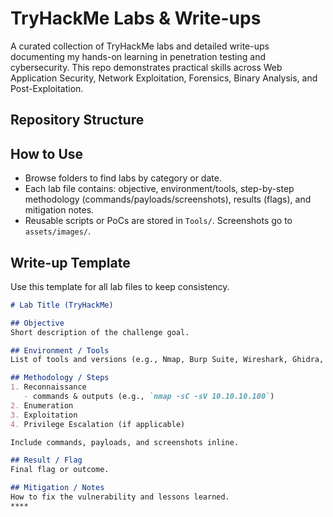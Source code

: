 # TryHackMe Labs & Write-ups

A curated collection of TryHackMe labs and detailed write-ups documenting my hands-on learning in penetration testing and cybersecurity. This repo demonstrates practical skills across Web Application Security, Network Exploitation, Forensics, Binary Analysis, and Post-Exploitation.

## Repository Structure


## How to Use
- Browse folders to find labs by category or date.
- Each lab file contains: objective, environment/tools, step-by-step methodology (commands/payloads/screenshots), results (flags), and mitigation notes.
- Reusable scripts or PoCs are stored in `Tools/`. Screenshots go to `assets/images/`.

## Write-up Template
Use this template for all lab files to keep consistency.

```markdown
# Lab Title (TryHackMe)

## Objective
Short description of the challenge goal.

## Environment / Tools
List of tools and versions (e.g., Nmap, Burp Suite, Wireshark, Ghidra, Python).

## Methodology / Steps
1. Reconnaissance
   - commands & outputs (e.g., `nmap -sC -sV 10.10.10.100`)
2. Enumeration
3. Exploitation
4. Privilege Escalation (if applicable)

Include commands, payloads, and screenshots inline.

## Result / Flag
Final flag or outcome.

## Mitigation / Notes
How to fix the vulnerability and lessons learned.
****
